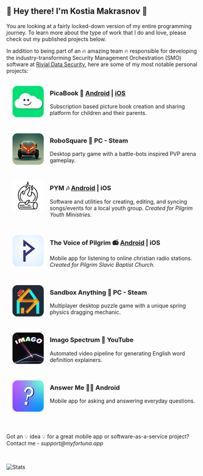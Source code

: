 ## 🚀 Hey there! I'm Kostia Makrasnov 🚀
You are looking at a fairly locked-down version of my entire programming journey. To learn more about the type of work that I do and love, please check out my published projects below. 

In addition to being part of an 🔥 amazing team 🔥 responsible for developing the industry-transforming Security Management Orchestration (SMO) software at [Rivial Data Security](https://www.rivialsecurity.com/), here are some of my most notable personal projects:
<br/>
<br/>

<img style="margin-right:16px;margin-left:16px;" align="left" src="assets/picabook.png" alt="PicaBook Icon">
<h3>PicaBook 🎨  <a href="https://play.google.com/store/apps/details?id=com.myfortuna.picabook">Android</a> | <a href="https://apps.apple.com/us/app/picabook-picture-book-creator/id1643338958">iOS</a> </h3>
<p>Subscription based picture book creation and sharing platform for children and their parents. </p>

&nbsp;

<img style="margin-right:16px;margin-left:16px;" align="left" src="assets/robosquare.png" alt="RoboSquare Icon">
<h3>RoboSquare 🤖 <a src="https://store.steampowered.com/app/1427760/RoboSquare">PC - Steam</a> </h3>
<p>Desktop party game with a battle-bots inspired PVP arena gameplay. </p>

&nbsp;

<img style="margin-right:16px;margin-left:16px;" align="left" src="assets/pym.png" alt="PYM Icon">
<h3>PYM 🎶 <a href="https://play.google.com/store/apps/details?id=com.pilgrim.youth">Android</a> | <a src="https://apps.apple.com/us/app/pym-pilgrim-youth-ministries/id1584725525">iOS</a> </h3>
<p>Software and utilities for creating, editing, and syncing songs/events for a local youth group. <i>Created for Pilgrim Youth Ministries.</i></p>

&nbsp;

<img style="margin-right:16px;margin-left:16px;" align="left" src="assets/voice_of_pilgrim.png" alt="The Voice of Pilgrim Icon">
<h3>The Voice of Pilgrim 📻 <a href="https://play.google.com/store/apps/details?id=com.pilgrim.radio2">Android</a> | <a src="https://apps.apple.com/us/app/%D0%B3%D0%BE%D0%BB%D0%BE%D1%81-%D0%BF%D0%B8%D0%BB%D0%B8%D0%B3%D1%80%D0%B8%D0%BC%D0%B0/id1514027262">iOS</a> </h3>
<p>Mobile app for listening to online christian radio stations. <i>Created for Pilgrim Slavic Baptist Church.</i></p>

&nbsp;

<img style="margin-right:16px;margin-left:16px;" align="left" src="assets/sandbox_anything.png" alt="Sandbox Anything Icon">
<h3> Sandbox Anything 🧩 <a src="https://store.steampowered.com/app/1054370/Sandbox_Anything/">PC - Steam</a> </h3>
<p>Multiplayer desktop puzzle game with a unique spring physics dragging mechanic.</p>

&nbsp;

<img style="margin-right:16px;margin-left:16px;" align="left" src="assets/imago_spectrum.png" alt="Imago Spectrum Icon">
<h3>Imago Spectrum 🎥 <a src="https://www.youtube.com/c/ImagoSpectrum">YouTube</a> </h3>
<p>Automated video pipeline for generating English word definition explainers.</p>

&nbsp;

<img style="margin-right:16px;margin-left:16px;" align="left" src="assets/answer_me.png" alt="Answer Me Icon">
<h3>Answer Me 🙋🏼 <a src="https://play.google.com/store/apps/details?id=com.myfortuna.answer_me">Android</a> </h3>
<p>Mobile app for asking and answering everyday questions.</p>

&nbsp;

<br/>
<p>Got an 💡 idea 💡 for a great mobile app or software-as-a-service project? Contact me - <i>support@myfortuna.app</i><p>
<br/>

![Stats](https://github-readme-stats.vercel.app/api?theme=github_dark&username=makrasnov100&count_private=true)